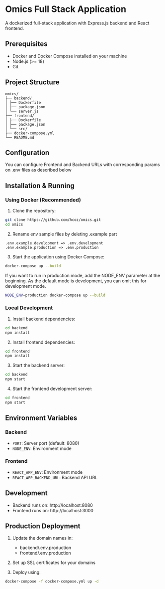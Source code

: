 # Omics Full Stack Application

A dockerized full-stack application with Express.js backend and React frontend.

## Prerequisites

- Docker and Docker Compose installed on your machine
- Node.js (>= 18)
- Git

## Project Structure
```
omics/
├── backend/
│ ├── Dockerfile
│ ├── package.json
│ └── server.js
├── frontend/
│ ├── Dockerfile
│ ├── package.json
│ └── src/
├── docker-compose.yml
└── README.md
```

## Configuration

You can configure Frontend and Backend URLs with corresponding params on .env files as described below

## Installation & Running

### Using Docker (Recommended)

1. Clone the repository:

```bash
git clone https://github.com/hcoz/omics.git
cd omics
```

2. Rename env sample files by deleting .example part
```
.env.example.development => .env.development
.env.example.production => .env.production
```

3. Start the application using Docker Compose:
```bash
docker-compose up --build
```

If you want to run in production mode, add the NODE_ENV parameter at the beginning.
As the default mode is development, you can omit this for development mode.
```bash
NODE_ENV=production docker-compose up --build
```

### Local Development

1. Install backend dependencies:
```bash
cd backend
npm install
```

2. Install frontend dependencies:
```bash
cd frontend
npm install
```

3. Start the backend server:
```bash
cd backend
npm start
```

4. Start the frontend development server:
```bash
cd frontend
npm start
```

## Environment Variables

### Backend
- `PORT`: Server port (default: 8080)
- `NODE_ENV`: Environment mode

### Frontend
- `REACT_APP_ENV`: Environment mode
- `REACT_APP_BACKEND_URL`: Backend API URL

## Development

- Backend runs on: http://localhost:8080
- Frontend runs on: http://localhost:3000

## Production Deployment

1. Update the domain names in:
   - backend/.env.production
   - frontend/.env.production

2. Set up SSL certificates for your domains

3. Deploy using:
```bash
docker-compose -f docker-compose.yml up -d
```
